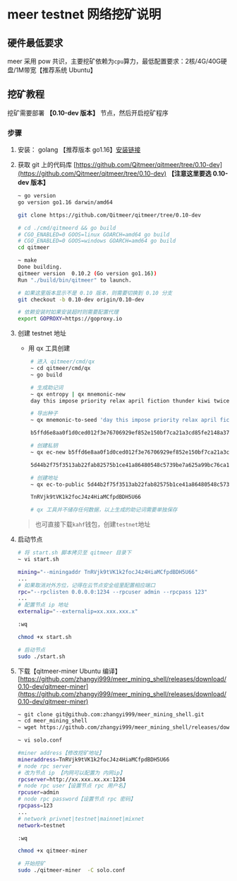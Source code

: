 <!--
 * @Author: zhangyi999
 * @Date: 2021-07-06 15:08:36
 * @LastEditTime: 2021-07-27 16:18:40
 * @LastEditors: Please set LastEditors
 * @Description: In User Settings Edit
 * @FilePath: /meer_mining_shell/README.md
-->
# meer testnet 网络挖矿说明

## 硬件最低要求

meer 采用 pow 共识，主要挖矿依赖为`cpu`算力，最低配置要求：2核/4G/40G硬盘/1M带宽【推荐系统 Ubuntu】

## 挖矿教程

挖矿需要部署 **【0.10-dev 版本】** 节点，然后开启挖矿程序

### 步骤

1. 安装： golang 【推荐版本 go1.16】[安装链接](https://golang.google.cn/dl/)
2. 获取 git 上的代码库 [https://github.com/Qitmeer/qitmeer/tree/0.10-dev](https://github.com/Qitmeer/qitmeer/tree/0.10-dev)  **【注意这里要选 0.10-dev 版本】**
    ```bash
    ~ go version
    go version go1.16 darwin/amd64

    git clone https://github.com/Qitmeer/qitmeer/tree/0.10-dev
    
    # cd ./cmd/qitmeerd && go build
    # CGO_ENABLED=0 GOOS=linux GOARCH=amd64 go build
    # CGO_ENABLED=0 GOOS=windows GOARCH=amd64 go build
    cd qitmeer

    ~ make
    Done building.
    qitmeer version  0.10.2 (Go version go1.16))
    Run "./build/bin/qitmeer" to launch.

    # 如果这里版本显示不是 0.10 版本，则需要切换到 0.10 分支
    git checkout -b 0.10-dev origin/0.10-dev

    # 依赖安装时如果安装超时则需要配置代理
    export GOPROXY=https://goproxy.io
    ```
3. 创建 testnet 地址
    * 用 qx 工具创建
    ```bash
        # 进入 qitmeer/cmd/qx
        ~ cd qitmeer/cmd/qx
        ~ go build

        # 生成助记词
        ~ qx entropy | qx mnemonic-new
        day this impose priority relax april fiction thunder kiwi twice addict spawn like few all east penalty arrive foster sniff page hold magic erosion

        # 导出种子
        ~ qx mnemonic-to-seed 'day this impose priority relax april fiction thunder kiwi twice addict spawn like few all east penalty arrive foster sniff page hold magic erosion'

        b5ffd6e8aa0f1d0ced012f3e76706929ef852e150bf7ca21a3cd85fe2148a375513dd245e46aa5f6c6ec9f825a18498b49e6981fdce6bc21a8c9fb0884d85b9c

        # 创建私钥
        ~ qx ec-new b5ffd6e8aa0f1d0ced012f3e76706929ef852e150bf7ca21a3cd85fe2148a375513dd245e46aa5f6c6ec9f825a18498b49e6981fdce6bc21a8c9fb0884d85b9c

        5d44b2f75f3513ab22fab82575b1ce41a86480548c5739be7a625a99bc76ca11

        # 创建地址
        ~ qx ec-to-public 5d44b2f75f3513ab22fab82575b1ce41a86480548c5739be7a625a99bc76ca11 | qx ec-to-addr

        TnRVjk9tVK1k2focJ4z4HiaMCfpdBDH5U66

        # qx 工具并不储存任何数据，以上生成的助记词需要单独保存
    ```
    > 也可直接下载`kahf`钱包，创建`testnet`地址

4. 启动节点
    ```bash
    # 将 start.sh 脚本拷贝至 qitmeer 目录下
    ~ vi start.sh

    mining="--miningaddr TnRVjk9tVK1k2focJ4z4HiaMCfpdBDH5U66"
    ...
    # 如果取消对外方位，记得在云节点安全组里配置相应端口
    rpc="--rpclisten 0.0.0.0:1234 --rpcuser admin --rpcpass 123"
    ...
    # 配置节点 ip 地址
    externalip="--externalip=xx.xxx.xxx.x"

    :wq

    chmod +x start.sh

    # 启动节点
    sudo ./start.sh
    ```

5. 下载【qitmeer-miner Ubuntu 编译】[https://github.com/zhangyi999/meer_mining_shell/releases/download/0.10-dev/qitmeer-miner](https://github.com/zhangyi999/meer_mining_shell/releases/download/0.10-dev/qitmeer-miner)
    ```bash
    ~ git clone git@github.com:zhangyi999/meer_mining_shell.git
    ~ cd meer_mining_shell
    ~ wget https://github.com/zhangyi999/meer_mining_shell/releases/download/0.10-dev/qitmeer-miner

    ~ vi solo.conf
    
    #miner address【修改挖矿地址】
    mineraddress=TnRVjk9tVK1k2focJ4z4HiaMCfpdBDH5U66
    # node rpc server
    # 改为节点 ip 【内网可以配置为 内网ip】
    rpcserver=http://xx.xxx.xx.xx:1234
    # node rpc user【设置节点 rpc 用户名】
    rpcuser=admin
    # node rpc password【设置节点 rpc 密码】
    rpcpass=123
    ...
    # network privnet|testnet|mainnet|mixnet
    network=testnet

    :wq

    chmod +x qitmeer-miner
    
    # 开始挖矿
    sudo ./qitmeer-miner  -C solo.conf
    ```
